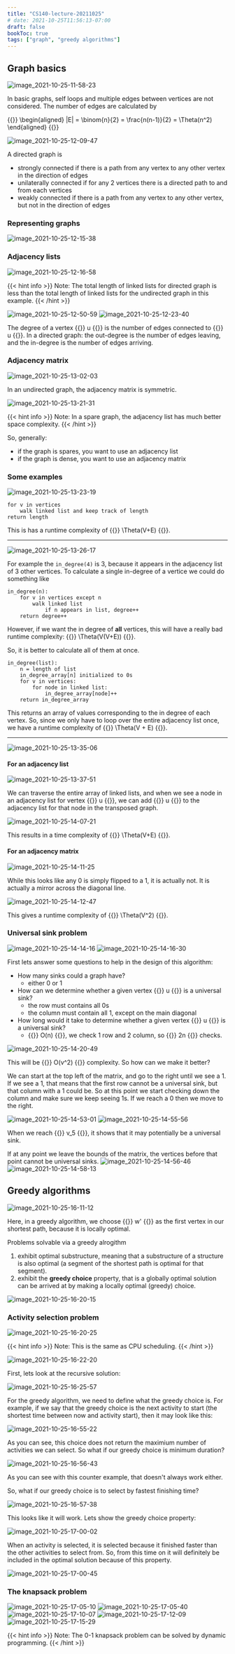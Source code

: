 ```yaml
---
title: "CS140-lecture-20211025"
# date: 2021-10-25T11:56:13-07:00
draft: false
bookToc: true
tags: ["graph", "greedy algorithms"]
---
```


## Graph basics

![image_2021-10-25-11-58-23](/notes/image_2021-10-25-11-58-23.png)

In basic graphs, self loops and multiple edges between vertices are not considered.
The number of edges are calculated by

{{<k display>}}
\begin{aligned}
    |E| = \binom{n}{2} = \frac{n(n-1)}{2} = \Theta(n^2)
\end{aligned}
{{</k>}}

![image_2021-10-25-12-09-47](/notes/image_2021-10-25-12-09-47.png)

A directed graph is
- strongly connected if there is a path from any vertex to any other vertex in the direction of edges
- unilaterally connected if for any 2 vertices there is a directed path to and from each vertices
- weakly connected if there is a path from any vertex to any other vertex, but not in the direction of edges


### Representing graphs

![image_2021-10-25-12-15-38](/notes/image_2021-10-25-12-15-38.png)

### Adjacency lists

![image_2021-10-25-12-16-58](/notes/image_2021-10-25-12-16-58.png)

{{< hint info >}}
Note: The total length of linked lists for directed graph is less than the total length of linked lists for the undirected graph in this example.
{{< /hint >}}

![image_2021-10-25-12-50-59](/notes/image_2021-10-25-12-50-59.png)
![image_2021-10-25-12-23-40](/notes/image_2021-10-25-12-23-40.png)

The degree of a vertex {{<k>}} u {{</k>}} is the number of edges connected to {{<k>}} u {{</k>}}.
In a directed graph: the out-degree is the number of edges leaving, and the in-degree is the number of edges arriving.

### Adjacency matrix

![image_2021-10-25-13-02-03](/notes/image_2021-10-25-13-02-03.png)

In an undirected graph, the adjacency matrix is symmetric.

![image_2021-10-25-13-21-31](/notes/image_2021-10-25-13-21-31.png)

{{< hint info >}}
Note: In a spare graph, the adjacency list has much better space complexity.
{{< /hint >}}

So, generally:
- if the graph is spares, you want to use an adjacency list
- if the graph is dense, you want to use an adjacency matrix

### Some examples

![image_2021-10-25-13-23-19](/notes/image_2021-10-25-13-23-19.png)

```
for v in vertices
    walk linked list and keep track of length
return length
```

This is has a runtime complexity of {{<k>}} \Theta(V+E) {{</k>}}.

---

![image_2021-10-25-13-26-17](/notes/image_2021-10-25-13-26-17.png)

For example the  `in_degree(4)` is 3, because it appears in the adjacency list of 3 other vertices.
To calculate a single in-degree of a vertice we could do something like

```
in_degree(n):
    for v in vertices except n
        walk linked list
            if n appears in list, degree++
    return degree++
```

However, if we want the in degree of **all** vertices, this will have a really bad runtime complexity: {{<k>}} \Theta(V(V+E)) {{</k>}}.

So, it is better to calculate all of them at once.

```
in_degree(list):
    n = length of list
    in_degree_array[n] initialized to 0s
    for v in vertices:
        for node in linked list:
            in_degree_array[node]++
    return in_degree_array
```

This returns an array of values corresponding to the in degree of each vertex.
So, since we only have to loop over the entire adjacency list once, we have a runtime complexity of {{<k>}} \Theta(V + E) {{</k>}}.

---

![image_2021-10-25-13-35-06](/notes/image_2021-10-25-13-35-06.png)

#### For an adjacency list

![image_2021-10-25-13-37-51](/notes/image_2021-10-25-13-37-51.png)

We can traverse the entire array of linked lists, and when we see a node in an adjacency list for vertex {{<k>}} u {{</k>}}, we can add {{<k>}} u {{</k>}} to the adjacency list for that node in the transposed graph.

![image_2021-10-25-14-07-21](/notes/image_2021-10-25-14-07-21.png)

This results in a time complexity of {{<k>}} \Theta(V+E) {{</k>}}.

#### For an adjacency matrix

![image_2021-10-25-14-11-25](/notes/image_2021-10-25-14-11-25.png)

While this looks like any 0 is simply flipped to a 1, it is actually not.
It is actually a mirror across the diagonal line.

![image_2021-10-25-14-12-47](/notes/image_2021-10-25-14-12-47.png)

This gives a runtime complexity of {{<k>}} \Theta(V^2) {{</k>}}.

### Universal sink problem

![image_2021-10-25-14-14-16](/notes/image_2021-10-25-14-14-16.png)
![image_2021-10-25-14-16-30](/notes/image_2021-10-25-14-16-30.png)

First lets answer some questions to help in the design of this algorithm:
- How many sinks could a graph have?
    - either 0 or 1
- How can we determine whether a given vertex {{<k>}} u {{</k>}} is a universal sink?
    - the row must contains all 0s
    - the column must contain all 1, except on the main diagonal
- How long would it take to determine whether a given vertex {{<k>}} u {{</k>}} is a universal sink?
    - {{<k>}} O(n) {{</k>}}, we check 1 row and 2 column, so {{<k>}} 2n {{</k>}} checks.

![image_2021-10-25-14-20-49](/notes/image_2021-10-25-14-20-49.png)

This will be {{<k>}} O(v^2) {{</k>}} complexity.
So how can we make it better?

We can start at the top left of the matrix, and go to the right until we see a 1.
If we see a 1, that means that the first row cannot be a universal sink, but that column with a 1 could be.
So at this point we start checking down the column and make sure we keep seeing 1s. 
If we reach a 0 then we move to the right.

![image_2021-10-25-14-53-01](/notes/image_2021-10-25-14-53-01.png)
![image_2021-10-25-14-55-56](/notes/image_2021-10-25-14-55-56.png)

When we reach {{<k>}} v_5 {{</k>}}, it shows
that it may potentially be a universal sink.

If at any point we leave the bounds of the matrix, the vertices before that point cannot be universal sinks.
![image_2021-10-25-14-56-46](/notes/image_2021-10-25-14-56-46.png)
![image_2021-10-25-14-58-13](/notes/image_2021-10-25-14-58-13.png)

## Greedy algorithms

![image_2021-10-25-16-11-12](/notes/image_2021-10-25-16-11-12.png)

Here, in a greedy algorithm, we choose {{<k>}} w' {{</k>}} as the first vertex in our shortest path, because it is locally optimal.

Problems solvable via a greedy alrogithm
1. exhibit optimal substructure, meaning that a substructure of a structure is also optimal (a segment of the shortest path is optimal for that segment).
2. exhibit the **greedy choice** property, that is a globally optimal solution can be arrived at by making a locally optimal (greedy) choice.

![image_2021-10-25-16-20-15](/notes/image_2021-10-25-16-20-15.png)

### Activity selection problem

![image_2021-10-25-16-20-25](/notes/image_2021-10-25-16-20-25.png)

{{< hint info >}}
Note: This is the same as CPU scheduling.
{{< /hint >}}

![image_2021-10-25-16-22-20](/notes/image_2021-10-25-16-22-20.png)

First, lets look at the recursive solution:

![image_2021-10-25-16-25-57](/notes/image_2021-10-25-16-25-57.png)

For the greedy algorithm, we need to define what the greedy choice is. 
For example, if we say that the greedy choice is the next activity to start (the shortest time between now and activity start), then it may look like this:

![image_2021-10-25-16-55-22](/notes/image_2021-10-25-16-55-22.png)

As you can see, this choice does not return the maximium number of activities we can select.
So what if our greedy choice is minimum duration?

![image_2021-10-25-16-56-43](/notes/image_2021-10-25-16-56-43.png)

As you can see with this counter example, that doesn't always work either.

So, what if our greedy choice is to select by fastest finishing time?

![image_2021-10-25-16-57-38](/notes/image_2021-10-25-16-57-38.png)

This looks like it will work. 
Lets show the greedy choice property:

![image_2021-10-25-17-00-02](/notes/image_2021-10-25-17-00-02.png)

When an activity is selected, it is selected because it finished faster than the other activities to select from.
So, from this time on it will definitely be included in the optimal solution because of this property.

![image_2021-10-25-17-00-45](/notes/image_2021-10-25-17-00-45.png)

### The knapsack problem

![image_2021-10-25-17-05-10](/notes/image_2021-10-25-17-05-10.png)
![image_2021-10-25-17-05-40](/notes/image_2021-10-25-17-05-40.png)
![image_2021-10-25-17-10-07](/notes/image_2021-10-25-17-10-07.png)
![image_2021-10-25-17-12-09](/notes/image_2021-10-25-17-12-09.png)
![image_2021-10-25-17-15-29](/notes/image_2021-10-25-17-15-29.png)

{{< hint info >}}
Note: The 0-1 knapsack problem can be solved by dynamic programming.
{{< /hint >}}

